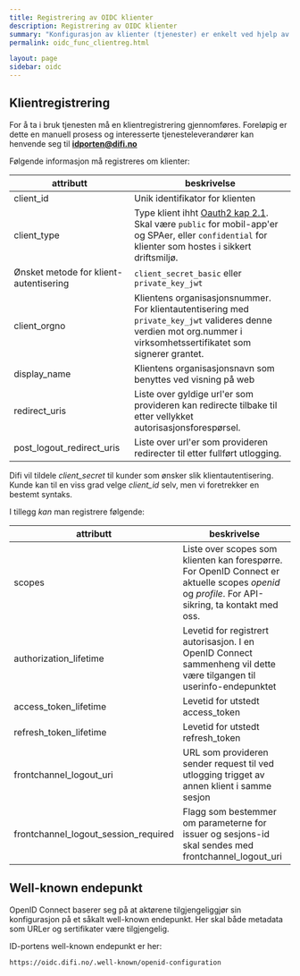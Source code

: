 ```yaml
---
title: Registrering av OIDC klienter
description: Registrering av OIDC klienter
summary: "Konfigurasjon av klienter (tjenester) er enkelt ved hjelp av .well-known-endepunktet, men noe informasjon må manuelt utveksles først"
permalink: oidc_func_clientreg.html

layout: page
sidebar: oidc
---
```


## Klientregistrering

For å ta i bruk tjenesten må en klientregistrering gjennomføres. Foreløpig er dette en manuell prosess og interesserte tjenesteleverandører kan henvende seg til **idporten@difi.no**

Følgende informasjon må registreres om klienter:

| attributt | beskrivelse |
|-|-|
| client_id | Unik identifikator for klienten |
| client_type | Type klient ihht [Oauth2 kap 2.1](https://tools.ietf.org/html/rfc6749#section-2.1). Skal være  `public` for mobil-app'er og SPAer, eller `confidential` for klienter som hostes  i sikkert driftsmiljø. |
| Ønsket metode for klient-autentisering | `client_secret_basic` eller `private_key_jwt` |
| client_orgno | Klientens organisasjonsnummer.  <br/> For klientautentisering med `private_key_jwt` valideres denne verdien mot org.nummer i virksomhetssertifikatet som signerer grantet.  |
| display_name | Klientens organisasjonsnavn som benyttes ved visning på web |
| redirect_uris | Liste over gyldige url'er som provideren kan redirecte tilbake til etter vellykket autorisasjonsforespørsel. |
| post_logout_redirect_uris | Liste over url'er som provideren redirecter til etter fullført utlogging. |

Difi vil tildele *client_secret* til kunder som ønsker slik klientautentisering. Kunde kan til en viss grad velge *client_id* selv, men vi foretrekker en bestemt syntaks.




I tillegg _kan_ man registrere følgende:

| attributt | beskrivelse |
|-|-|
| scopes | Liste over scopes som klienten kan forespørre. For OpenID Connect er aktuelle scopes *openid* og *profile*. For API-sikring, ta kontakt med oss. |
| authorization_lifetime | Levetid for registrert autorisasjon. I en OpenID Connect sammenheng vil dette være tilgangen til userinfo-endepunktet |
| access_token_lifetime | Levetid for utstedt access_token |
| refresh_token_lifetime |Levetid for utstedt refresh_token |
| frontchannel_logout_uri | URL som provideren sender request til ved utlogging trigget av annen klient i samme sesjon |
| frontchannel_logout_session_required | Flagg som bestemmer om parameterne for issuer og sesjons-id skal sendes med frontchannel_logout_uri |


## Well-known endepunkt

OpenID Connect baserer seg på at aktørene tilgjengeliggjør sin konfigurasjon på et såkalt well-known endepunkt. Her skal både metadata som URLer og sertifikater være tilgjengelig.

ID-portens well-known endepunkt er her:
```
https://oidc.difi.no/.well-known/openid-configuration
```
